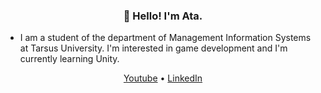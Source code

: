 <h3 align="center">👋 Hello! I'm Ata.</h3>

- I am a student of the department of Management Information Systems at Tarsus University. I'm interested in game development and I'm currently learning Unity.

<p align="center">
  <a href="https://www.youtube.com/channel/UCdsMXtltS0MJLhb_S6HxFjQ">Youtube</a> •
  <a href="https://www.linkedin.com/in/ata-dikmen-351a11234/">LinkedIn</a>
</p>



<!--
**AtaDikmen/AtaDikmen** is a ✨ _special_ ✨ repository because its `README.md` (this file) appears on your GitHub profile.

Here are some ideas to get you started:

- 🔭 I’m currently working on ...
- 🌱 I’m currently learning ...
- 👯 I’m looking to collaborate on ...
- 🤔 I’m looking for help with ...
- 💬 Ask me about ...
- 📫 How to reach me: ...
- 😄 Pronouns: ...
- ⚡ Fun fact: ...
-->
